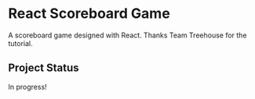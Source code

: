 # React Scoreboard Game
A scoreboard game designed with React. Thanks Team Treehouse for the tutorial.

## Project Status
In progress! 
